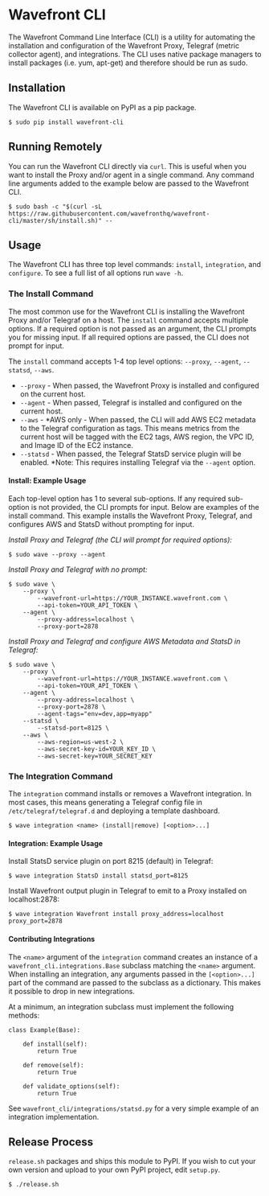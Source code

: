 # Wavefront CLI

The Wavefront Command Line Interface (CLI) is a utility for automating the installation and configuration of the Wavefront Proxy,
Telegraf (metric collector agent), and integrations. The CLI uses native package managers to install packages (i.e. yum, apt-get) and therefore
should be run as sudo.

## Installation

The Wavefront CLI is available on PyPI as a pip package.

```
$ sudo pip install wavefront-cli
```

## Running Remotely

You can run the Wavefront CLI directly via `curl`. This is useful when you want to install the Proxy and/or agent in a single command.
Any command line arguments added to the example below are passed to the Wavefront CLI.

 ```
 $ sudo bash -c "$(curl -sL https://raw.githubusercontent.com/wavefronthq/wavefront-cli/master/sh/install.sh)" --
 ```

## Usage

The Wavefront CLI has three top level commands: `install`, `integration`, and `configure`.
To see a full list of all options run `wave -h`.

### The Install Command

The most common use for the Wavefront CLI is installing the Wavefront Proxy and/or Telegraf on a host.
The `install` command accepts multiple options. If a required option is not passed as an argument, the CLI prompts you for missing input.
If all required options are passed, the CLI does not prompt for input.

The `install` command accepts 1-4 top level options: `--proxy`, `--agent`, `--statsd`, `--aws`.

- `--proxy` - When passed, the Wavefront Proxy is installed and configured on the current host.
- `--agent` - When passed, Telegraf is installed and configured on the current host.
- `--aws` - *AWS only - When passed, the CLI will add AWS EC2 metadata to the Telegraf configuration as tags. This means metrics from the current host will be tagged with the EC2 tags, AWS region, the VPC ID, and Image ID of the EC2 instance.
- `--statsd` - When passed, the Telegraf StatsD service plugin will be enabled. *Note: This requires installing Telegraf via the `--agent` option.

#### Install: Example Usage

Each top-level option has 1 to several sub-options. If any required sub-option is not provided, the CLI prompts for input.
Below are examples of the install command. This example installs the Wavefront Proxy, Telegraf, and configures AWS and StatsD
without prompting for input.


*Install Proxy and Telegraf (the CLI will prompt for required options):*
```
$ sudo wave --proxy --agent
```

*Install Proxy and Telegraf with no prompt:*
```
$ sudo wave \
    --proxy \
        --wavefront-url=https://YOUR_INSTANCE.wavefront.com \
        --api-token=YOUR_API_TOKEN \
    --agent \
        --proxy-address=localhost \
        --proxy-port=2878
```

*Install Proxy and Telegraf and configure AWS Metadata and StatsD in Telegraf:*
```
$ sudo wave \
    --proxy \
        --wavefront-url=https://YOUR_INSTANCE.wavefront.com \
        --api-token=YOUR_API_TOKEN \
    --agent \
        --proxy-address=localhost \
        --proxy-port=2878 \
        --agent-tags="env=dev,app=myapp"
    --statsd \
        --statsd-port=8125 \
    --aws \
        --aws-region=us-west-2 \
        --aws-secret-key-id=YOUR_KEY_ID \
        --aws-secret-key=YOUR_SECRET_KEY
```


### The Integration Command

The `integration` command installs or removes a Wavefront integration. In most cases, this means generating a Telegraf config file in `/etc/telegraf/telegraf.d`
and deploying a template dashboard.

```
$ wave integration <name> (install|remove) [<option>...]
```

#### Integration: Example Usage

Install StatsD service plugin on port 8215 (default) in Telegraf:

```
$ wave integration StatsD install statsd_port=8125
```

Install Wavefront output plugin in Telegraf to emit to a Proxy installed on localhost:2878:

```
$ wave integration Wavefront install proxy_address=localhost proxy_port=2878
```

#### Contributing Integrations

The `<name>` argument of the `integration` command creates an instance of a `wavefront_cli.integrations.Base` subclass matching the `<name>` argument.
When installing an integration, any arguments passed in the `[<option>...]` part of the command are passed to the subclass as a dictionary. This makes it possible
to drop in new integrations.

At a minimum, an integration subclass must implement the following methods:
```
class Example(Base):

    def install(self):
        return True

    def remove(self):
        return True

    def validate_options(self):
        return True
```

See `wavefront_cli/integrations/statsd.py` for a very simple example of an integration implementation.  


## Release Process

`release.sh` packages and ships this module to PyPI. If you wish to cut your own version and upload to your own PyPI project, edit `setup.py`.

```
$ ./release.sh
```
